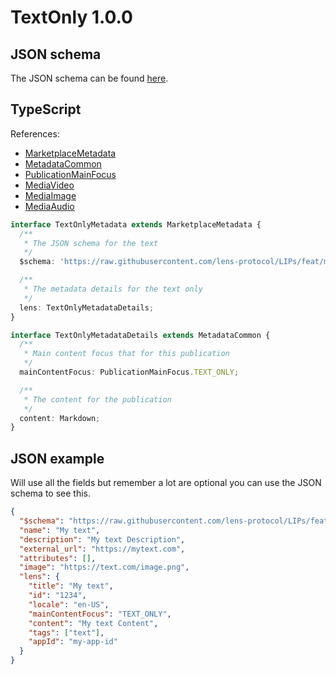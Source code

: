 # TextOnly 1.0.0

## JSON schema

The JSON schema can be found [here](./schema.json).

## TypeScript

References:

- [MarketplaceMetadata](../../shared-ts-interfaces/marketplace-metadata.ts)
- [MetadataCommon](../../shared-ts-interfaces/metadata-common.ts)
- [PublicationMainFocus](../../shared-ts-interfaces/publication-main-focus.ts)
- [MediaVideo](../../shared-ts-interfaces/media-video.ts)
- [MediaImage](../../shared-ts-interfaces/media-image.ts)
- [MediaAudio](../../shared-ts-interfaces/media-audio.ts)

```ts
interface TextOnlyMetadata extends MarketplaceMetadata {
  /**
   * The JSON schema for the text
   */
  $schema: 'https://raw.githubusercontent.com/lens-protocol/LIPs/feat/metadata-standards/lens-metadata-standards/publication/text-only/1.0.0/schema.json';

  /**
   * The metadata details for the text only
   */
  lens: TextOnlyMetadataDetails;
}

interface TextOnlyMetadataDetails extends MetadataCommon {
  /**
   * Main content focus that for this publication
   */
  mainContentFocus: PublicationMainFocus.TEXT_ONLY;

  /**
   * The content for the publication
   */
  content: Markdown;
}
```

## JSON example

Will use all the fields but remember a lot are optional you can use the JSON schema to see this.

```json
{
  "$schema": "https://raw.githubusercontent.com/lens-protocol/LIPs/feat/metadata-standards/lens-metadata-standards/publication/text-only/1.0.0/schema.json",
  "name": "My text",
  "description": "My text Description",
  "external_url": "https://mytext.com",
  "attributes": [],
  "image": "https://text.com/image.png",
  "lens": {
    "title": "My text",
    "id": "1234",
    "locale": "en-US",
    "mainContentFocus": "TEXT_ONLY",
    "content": "My text Content",
    "tags": ["text"],
    "appId": "my-app-id"
  }
}
```
